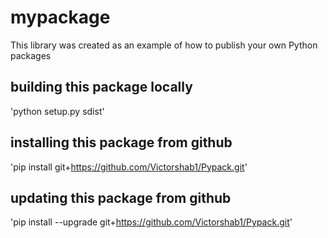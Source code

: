 # mypackage
This library was created as an example of how to publish your own Python packages

## building this package locally
'python setup.py sdist'

## installing this package from github
'pip install git+https://github.com/Victorshab1/Pypack.git'

## updating this package from github
'pip install --upgrade git+https://github.com/Victorshab1/Pypack.git'
